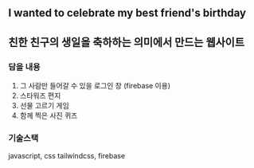 ## I wanted to celebrate my best friend's birthday

## 친한 친구의 생일을 축하하는 의미에서 만드는 웹사이트

### 담을 내용

1. 그 사람만 들어갈 수 있을 로그인 창 (firebase 이용)
2. 스타워즈 편지
3. 선물 고르기 게임
4. 함께 찍은 사진 퀴즈

### 기술스택

javascript, css
tailwindcss, firebase
